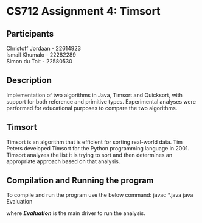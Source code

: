 # CS712 Assignment 4: Timsort

## Participants

Christoff Jordaan - 22614923 \
Ismail Khumalo - 22282289 \
Simon du Toit - 22580530


## Description

Implementation of two algorithms in Java, Timsort and Quicksort, with support for both reference and primitive types. Experimental analyses were performed for educational purposes to compare the two algorithms.

## Timsort

Timsort is an algorithm that is efficient for sorting real-world data. Tim Peters developed Timsort for the Python programming language in 2001. Timsort analyzes the list it is trying to sort and then determines an appropriate approach based on that analysis.

## Compilation and Running the program
To compile and run the program use the below command:
        javac *.java
        java Evaluation

where ***Evaluation*** is the main driver to run the analysis.
